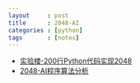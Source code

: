 ```yaml
---
layout     : post
title      : 2048-AI
categories : [python]
tags       : [notes]
---
```


- [实验楼-200行Python代码实现2048](https://www.shiyanlou.com/courses/368/labs/1172/document)
- [2048-AI程序算法分析](http://blog.codinglabs.org/articles/2048-ai-analysis.html)
